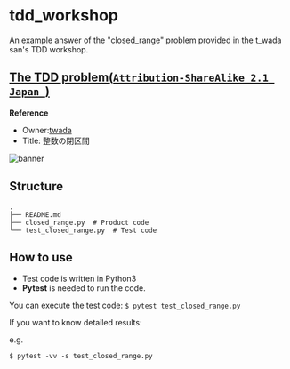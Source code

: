 # tdd_workshop

An example answer of the "closed_range" problem provided in the t_wada san's TDD workshop.

## [The TDD problem(`Attribution-ShareAlike 2.1 Japan `)](https://gist.github.com/twada/75fb219c8cc180e9de166d8a58e877b0)

**Reference** 
- Owner:[twada](https://gist.github.com/twada)
- Title: 整数の閉区間

![banner](https://github.com/ababa893/tdd_workshop/blob/image/687474703a2f2f692e6372656174697665636f6d6d6f6e732e6f72672f6c2f62792d73612f322e312f6a702f38387833312e706e67.png "License")


## Structure

```
.
├── README.md
├── closed_range.py  # Product code
└── test_closed_range.py  # Test code
```

## How to use

- Test code is written in Python3
- **Pytest** is needed to run the code.

You can execute the test code:
`$ pytest test_closed_range.py`

If you want to know detailed results:

e.g.

`$ pytest -vv -s test_closed_range.py`

